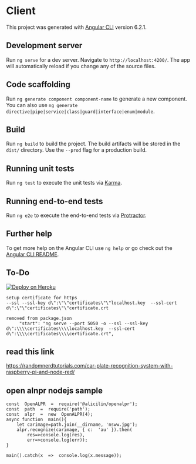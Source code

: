 # Client

This project was generated with [Angular CLI](https://github.com/angular/angular-cli) version 6.2.1.

## Development server

Run `ng serve` for a dev server. Navigate to `http://localhost:4200/`. The app will automatically reload if you change any of the source files.

## Code scaffolding

Run `ng generate component component-name` to generate a new component. You can also use `ng generate directive|pipe|service|class|guard|interface|enum|module`.

## Build

Run `ng build` to build the project. The build artifacts will be stored in the `dist/` directory. Use the `--prod` flag for a production build.

## Running unit tests

Run `ng test` to execute the unit tests via [Karma](https://karma-runner.github.io).

## Running end-to-end tests

Run `ng e2e` to execute the end-to-end tests via [Protractor](http://www.protractortest.org/).

## Further help

To get more help on the Angular CLI use `ng help` or go check out the [Angular CLI README](https://github.com/angular/angular-cli/blob/master/README.md).

## To-Do  


[![Deploy on Heroku](https://www.herokucdn.com/deploy/button.png)](https://heroku.com/deploy?template=https://github.com/ajeetx/seven11)


    setup certificate for https
    --ssl --ssl-key d\":\"\"certificates\"\"localhost.key  --ssl-cert d\":\"\"certificates\"\"certificate.crt

    removed from package.json
         "start": "ng serve --port 5050 -o --ssl --ssl-key d\":\\\\certificates\\\\localhost.key  --ssl-cert d\":\\\\certificates\\\\certificate.crt",

## read this link
https://randomnerdtutorials.com/car-plate-recognition-system-with-raspberry-pi-and-node-red/


## open alnpr nodejs sample
```
const  OpenALPR  =  require('@alicilin/openalpr');
const  path  =  require('path');
const  alpr  =  new  OpenALPR(4);
async function  main(){
    let carimage=path.join(__dirname, 'nsww.jpg');
    alpr.recognize(carimage, { c:  'au' }).then(
        res=>console.log(res),
        err=>console.log(err));
}

main().catch(x  =>  console.log(x.message));
```
